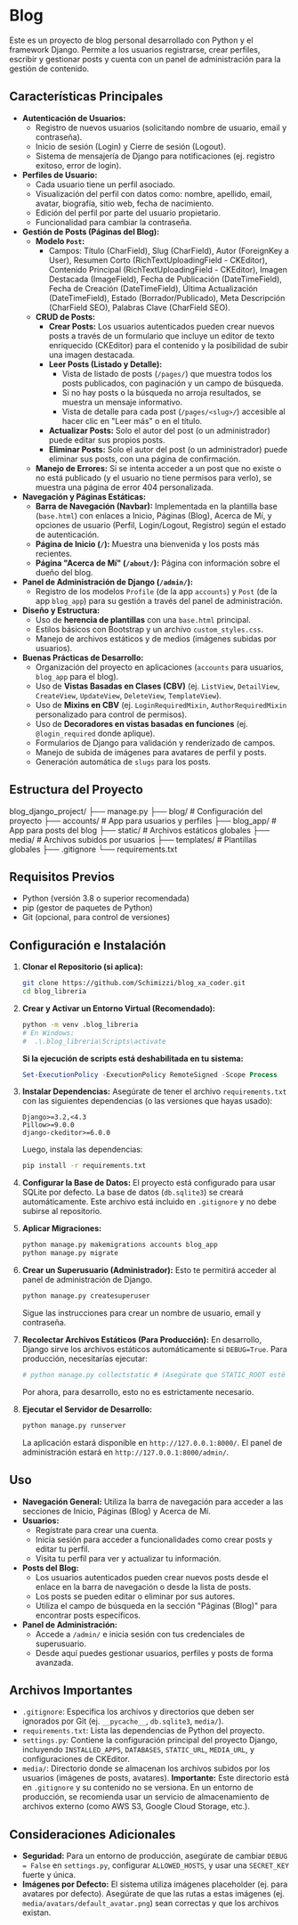 # Blog
Este es un proyecto de blog personal desarrollado con Python y el framework Django. Permite a los usuarios registrarse, crear perfiles, escribir y gestionar posts y cuenta con un panel de administración para la gestión de contenido.

## Características Principales

* **Autenticación de Usuarios:**
    * Registro de nuevos usuarios (solicitando nombre de usuario, email y contraseña).
    * Inicio de sesión (Login) y Cierre de sesión (Logout).
    * Sistema de mensajería de Django para notificaciones (ej. registro exitoso, error de login).
* **Perfiles de Usuario:**
    * Cada usuario tiene un perfil asociado.
    * Visualización del perfil con datos como: nombre, apellido, email, avatar, biografía, sitio web, fecha de nacimiento.
    * Edición del perfil por parte del usuario propietario.
    * Funcionalidad para cambiar la contraseña.
* **Gestión de Posts (Páginas del Blog):**
    * **Modelo `Post`:**
        * Campos: Título (CharField), Slug (CharField), Autor (ForeignKey a User), Resumen Corto (RichTextUploadingField - CKEditor), Contenido Principal (RichTextUploadingField - CKEditor), Imagen Destacada (ImageField), Fecha de Publicación (DateTimeField), Fecha de Creación (DateTimeField), Última Actualización (DateTimeField), Estado (Borrador/Publicado), Meta Descripción (CharField SEO), Palabras Clave (CharField SEO).
    * **CRUD de Posts:**
        * **Crear Posts:** Los usuarios autenticados pueden crear nuevos posts a través de un formulario que incluye un editor de texto enriquecido (CKEditor) para el contenido y la posibilidad de subir una imagen destacada.
        * **Leer Posts (Listado y Detalle):**
            * Vista de listado de posts (`/pages/`) que muestra todos los posts publicados, con paginación y un campo de búsqueda.
            * Si no hay posts o la búsqueda no arroja resultados, se muestra un mensaje informativo.
            * Vista de detalle para cada post (`/pages/<slug>/`) accesible al hacer clic en "Leer más" o en el título.
        * **Actualizar Posts:** Solo el autor del post (o un administrador) puede editar sus propios posts.
        * **Eliminar Posts:** Solo el autor del post (o un administrador) puede eliminar sus posts, con una página de confirmación.
    * **Manejo de Errores:** Si se intenta acceder a un post que no existe o no está publicado (y el usuario no tiene permisos para verlo), se muestra una página de error 404 personalizada.
* **Navegación y Páginas Estáticas:**
    * **Barra de Navegación (Navbar):** Implementada en la plantilla base (`base.html`) con enlaces a Inicio, Páginas (Blog), Acerca de Mí, y opciones de usuario (Perfil, Login/Logout, Registro) según el estado de autenticación.
    * **Página de Inicio (`/`):** Muestra una bienvenida y los posts más recientes.
    * **Página "Acerca de Mí" (`/about/`):** Página con información sobre el dueño del blog.
* **Panel de Administración de Django (`/admin/`):**
    * Registro de los modelos `Profile` (de la app `accounts`) y `Post` (de la app `blog_app`) para su gestión a través del panel de administración.
* **Diseño y Estructura:**
    * Uso de **herencia de plantillas** con una `base.html` principal.
    * Estilos básicos con Bootstrap y un archivo `custom_styles.css`.
    * Manejo de archivos estáticos y de medios (imágenes subidas por usuarios).
* **Buenas Prácticas de Desarrollo:**
    * Organización del proyecto en aplicaciones (`accounts` para usuarios, `blog_app` para el blog).
    * Uso de **Vistas Basadas en Clases (CBV)** (ej. `ListView`, `DetailView`, `CreateView`, `UpdateView`, `DeleteView`, `TemplateView`).
    * Uso de **Mixins en CBV** (ej. `LoginRequiredMixin`, `AuthorRequiredMixin` personalizado para control de permisos).
    * Uso de **Decoradores en vistas basadas en funciones** (ej. `@login_required` donde aplique).
    * Formularios de Django para validación y renderizado de campos.
    * Manejo de subida de imágenes para avatares de perfil y posts.
    * Generación automática de `slugs` para los posts.

## Estructura del Proyecto


blog_django_project/
├── manage.py
├── blog/                   # Configuración del proyecto
├── accounts/               # App para usuarios y perfiles
├── blog_app/               # App para posts del blog
├── static/                 # Archivos estáticos globales
├── media/                  # Archivos subidos por usuarios
├── templates/              # Plantillas globales
├── .gitignore
└── requirements.txt


## Requisitos Previos

* Python (versión 3.8 o superior recomendada)
* pip (gestor de paquetes de Python)
* Git (opcional, para control de versiones)

## Configuración e Instalación

1.  **Clonar el Repositorio (si aplica):**
    ```bash
    git clone https://github.com/Schimizzi/blog_xa_coder.git
    cd blog_libreria
    ```

2.  **Crear y Activar un Entorno Virtual (Recomendado):**
    ```bash
    python -m venv .blog_libreria
    # En Windows:
    #  .\.blog_libreria\Scripts\activate
    ```
    **Si la ejecución de scripts está deshabilitada en tu sistema:**
    ```PowerShell
    Set-ExecutionPolicy -ExecutionPolicy RemoteSigned -Scope Process
    ```

3.  **Instalar Dependencias:**
    Asegúrate de tener el archivo `requirements.txt` con las siguientes dependencias (o las versiones que hayas usado):
    ```
    Django>=3.2,<4.3
    Pillow>=9.0.0
    django-ckeditor>=6.0.0
    ```
    Luego, instala las dependencias:
    ```bash
    pip install -r requirements.txt
    ```

4.  **Configurar la Base de Datos:**
    El proyecto está configurado para usar SQLite por defecto. La base de datos (`db.sqlite3`) se creará automáticamente. Este archivo está incluido en `.gitignore` y no debe subirse al repositorio.

5.  **Aplicar Migraciones:**
    ```bash
    python manage.py makemigrations accounts blog_app
    python manage.py migrate
    ```

6.  **Crear un Superusuario (Administrador):**
    Esto te permitirá acceder al panel de administración de Django.
    ```bash
    python manage.py createsuperuser
    ```
    Sigue las instrucciones para crear un nombre de usuario, email y contraseña.

7.  **Recolectar Archivos Estáticos (Para Producción):**
    En desarrollo, Django sirve los archivos estáticos automáticamente si `DEBUG=True`. Para producción, necesitarías ejecutar:
    ```bash
    # python manage.py collectstatic # (Asegúrate que STATIC_ROOT esté configurado en settings.py)
    ```
    Por ahora, para desarrollo, esto no es estrictamente necesario.

8.  **Ejecutar el Servidor de Desarrollo:**
    ```bash
    python manage.py runserver
    ```
    La aplicación estará disponible en `http://127.0.0.1:8000/`.
    El panel de administración estará en `http://127.0.0.1:8000/admin/`.

## Uso

* **Navegación General:** Utiliza la barra de navegación para acceder a las secciones de Inicio, Páginas (Blog) y Acerca de Mí.
* **Usuarios:**
    * Regístrate para crear una cuenta.
    * Inicia sesión para acceder a funcionalidades como crear posts y editar tu perfil.
    * Visita tu perfil para ver y actualizar tu información.
* **Posts del Blog:**
    * Los usuarios autenticados pueden crear nuevos posts desde el enlace en la barra de navegación o desde la lista de posts.
    * Los posts se pueden editar o eliminar por sus autores.
    * Utiliza el campo de búsqueda en la sección "Páginas (Blog)" para encontrar posts específicos.
* **Panel de Administración:**
    * Accede a `/admin/` e inicia sesión con tus credenciales de superusuario.
    * Desde aquí puedes gestionar usuarios, perfiles y posts de forma avanzada.

## Archivos Importantes

* `.gitignore`: Especifica los archivos y directorios que deben ser ignorados por Git (ej. `__pycache__`, `db.sqlite3`, `media/`).
* `requirements.txt`: Lista las dependencias de Python del proyecto.
* `settings.py`: Contiene la configuración principal del proyecto Django, incluyendo `INSTALLED_APPS`, `DATABASES`, `STATIC_URL`, `MEDIA_URL`, y configuraciones de CKEditor.
* `media/`: Directorio donde se almacenan los archivos subidos por los usuarios (imágenes de posts, avatares). **Importante:** Este directorio está en `.gitignore` y su contenido no se versiona. En un entorno de producción, se recomienda usar un servicio de almacenamiento de archivos externo (como AWS S3, Google Cloud Storage, etc.).

## Consideraciones Adicionales

* **Seguridad:** Para un entorno de producción, asegúrate de cambiar `DEBUG = False` en `settings.py`, configurar `ALLOWED_HOSTS`, y usar una `SECRET_KEY` fuerte y única.
* **Imágenes por Defecto:** El sistema utiliza imágenes placeholder (ej. para avatares por defecto). Asegúrate de que las rutas a estas imágenes (ej. `media/avatars/default_avatar.png`) sean correctas y que los archivos existan.
